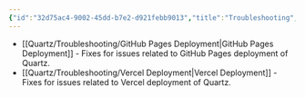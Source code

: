```yaml
---
{"id":"32d75ac4-9002-45dd-b7e2-d921febb9013","title":"Troubleshooting","description":"Overview of frequent issues and troubleshooting steps.","publish":true,"date_created":"Wednesday, October 9th 2024, 10:08:11 pm","date_modified":"Wednesday, October 9th 2024, 10:15:20 pm","editing_lock":true,"live_preview":true,"cssclasses":["mado-heading"],"path":"Quartz/Troubleshooting/index.md","permalink":"/quartz/troubleshooting/index/","PassFrontmatter":true}
---
```



- [[Quartz/Troubleshooting/GitHub Pages Deployment\|GitHub Pages Deployment]] - Fixes for issues related to GitHub Pages deployment of Quartz.
- [[Quartz/Troubleshooting/Vercel Deployment\|Vercel Deployment]] - Fixes for issues related to Vercel deployment of Quartz.

